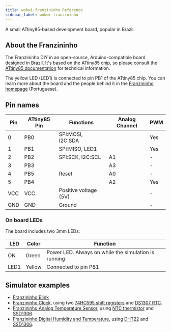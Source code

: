 ```yaml
---
title: wokwi-franzininho Reference
sidebar_label: wokwi-franzininho
---
```


A small ATtiny85-based development board, popular in Brazil.

<wokwi-franzininho></wokwi-franzininho>

## About the Franzininho

The Franzininho DIY in an open-source, Arduino-compatible board designed in Brazil. It's based
on the ATtiny85 chip, so please consult the [ATtiny85 documentation](wokwi-attiny85) for technical
information.

The yellow LED (LED1) is connected to pin PB1 of the ATtiny85 chip. You can learn more about
the board and the people behind it in the [Franzininho homepage](https://franzininho.com.br/) (Portuguese).

## Pin names

| Pin | ATtiny85 Pin | Functions             | Analog Channel | PWM |
| --- | ------------ | --------------------- | -------------- | --- |
| 0   | PB0          | SPI:MOSI, I2C:SDA     |                | Yes |
| 1   | PB1          | SPI:MISO, LED1        |                | Yes |
| 2   | PB2          | SPI:SCK, I2C:SCL      | A1             | -   |
| 3   | PB3          |                       | A3             | -   |
| 4   | PB5          | Reset                 | A0             | -   |
| 5   | PB4          |                       | A2             | Yes |
| VCC | VCC          | Positive voltage (5V) |                | -   |
| GND | GND          | Ground                |                | -   |

### On board LEDs

The board includes two 3mm LEDs:

| LED  | Color  | Function                                             |
| ---- | ------ | ---------------------------------------------------- |
| ON   | Green  | Power LED. Always on while the simulation is running |
| LED1 | Yellow | Connected to pin PB1                                 |

## Simulator examples

- [Franzininho Blink](https://wokwi.com/arduino/projects/301693553069785610)
- [Franzininho Clock](https://wokwi.com/arduino/projects/301738586036765194), using two [74HC595 shift registers](wokwi-74hc595) and [DS1307 RTC](wokwi-ds1307).
- [Franzininho Analog Temperature Sensor](https://wokwi.com/arduino/projects/301751077214093834), using [NTC thermistor](wokwi-ntc-temperature-sensor) and [SSD1306](wokwi-ssd1306).
- [Franzininho Digital Humidity and Temperature](https://wokwi.com/arduino/projects/301745949656482317), using [DHT22](wokwi-dht22) and [SSD1306](wokwi-ssd1306).
